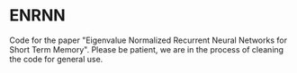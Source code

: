 # ENRNN
Code for the paper "Eigenvalue Normalized Recurrent Neural Networks for Short Term Memory". Please be patient, we are in the process of cleaning the code for general use.
